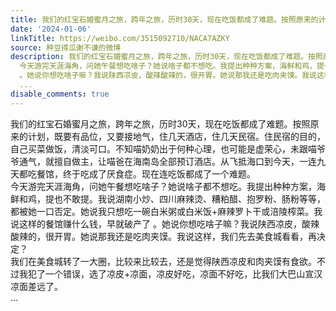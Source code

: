 ```yaml
---
title: 我们的红宝石婚蜜月之旅，跨年之旅，历时30天，现在吃饭都成了难题。按照原来的计划，既要有品位，又要接地气，住几天酒店，住几天民宿。住民宿的目的，自己买菜...
date: '2024-01-06'
linkTitle: https://weibo.com/3515092710/NACA7AZKY
source: 种豆得瓜谢不谦的微博
description: 我们的红宝石婚蜜月之旅，跨年之旅，历时30天，现在吃饭都成了难题。按照原来的计划，既要有品位，又要接地气，住几天酒店，住几天民宿。住民宿的目的，自己买菜做饭，清淡可口。不知喵奶奶出于何种心理，也可能是虚荣心，未跟喵爷爷通气，就擅自做主，让喵爸在海南岛全部预订酒店。从飞抵海口到今天，一连九天都吃餐馆，终于吃成了厌食症。现在连吃饭都成了一个难题。<br>
  今天游完天涯海角，问她午餐想吃啥子？她说啥子都不想吃。我提出种种方案，海鲜和鸡，提也不敢提。我说湖南小炒、四川麻辣烫、糟粕醋、抱罗粉、肠粉等等，都被她一口否定。她说我只想吃一碗白米粥或白米饭+麻辣罗卜干或涪陵榨菜。我说这样的餐馆赚什么钱，早就破产了
  。她说你想吃啥子嘛？我说陕西凉皮，酸辣酸辣的，很开胃。她说那我还是吃肉夹馍。我说这样，我们先去美食城看看，再决定？<br> 我们在美食城转了一大圈，比较来比较去，还是觉得陕西凉皮和肉夹馍有食欲。不过我犯了一个错误，选了凉皮+凉面，凉皮好吃，凉面不好吃，比我们大巴山宣汉凉面差远了。<br>
  ...
disable_comments: true
---
```

我们的红宝石婚蜜月之旅，跨年之旅，历时30天，现在吃饭都成了难题。按照原来的计划，既要有品位，又要接地气，住几天酒店，住几天民宿。住民宿的目的，自己买菜做饭，清淡可口。不知喵奶奶出于何种心理，也可能是虚荣心，未跟喵爷爷通气，就擅自做主，让喵爸在海南岛全部预订酒店。从飞抵海口到今天，一连九天都吃餐馆，终于吃成了厌食症。现在连吃饭都成了一个难题。<br> 今天游完天涯海角，问她午餐想吃啥子？她说啥子都不想吃。我提出种种方案，海鲜和鸡，提也不敢提。我说湖南小炒、四川麻辣烫、糟粕醋、抱罗粉、肠粉等等，都被她一口否定。她说我只想吃一碗白米粥或白米饭+麻辣罗卜干或涪陵榨菜。我说这样的餐馆赚什么钱，早就破产了 。她说你想吃啥子嘛？我说陕西凉皮，酸辣酸辣的，很开胃。她说那我还是吃肉夹馍。我说这样，我们先去美食城看看，再决定？<br> 我们在美食城转了一大圈，比较来比较去，还是觉得陕西凉皮和肉夹馍有食欲。不过我犯了一个错误，选了凉皮+凉面，凉皮好吃，凉面不好吃，比我们大巴山宣汉凉面差远了。<br> ...